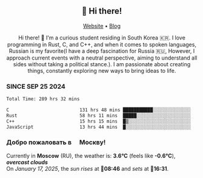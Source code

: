 <h2 align="center">👋 Hi there!</h2>
<p align="center">
  <a href="https://urdekcah.ru">Website</a> •
  <a href="https://urdekcah.blog">Blog</a>
</p>

<p align="center">
  Hi there! 👋 I'm a curious student residing in South Korea 🇰🇷. I love programming in Rust, C, and C++, and when it comes to spoken languages, Russian is my favorite(I have a deep fascination for Russia 🇷🇺, However, I approach current events with a neutral perspective, aiming to understand all sides without taking a political stance.). I am passionate about creating things, constantly exploring new ways to bring ideas to life.
</p>

### SINCE SEP 25 2024
<!--START_SECTION:waka-->
<!--LAST_WAKA_UPDATE:2025-01-16 18:27:22-->
```txt
Total Time: 289 hrs 32 mins

C                          131 hrs 48 mins ███████████░░░░░░░░░░░░░░   44.22 %
Rust                       58 hrs 11 mins  █████░░░░░░░░░░░░░░░░░░░░   19.52 %
C++                        15 hrs 15 mins  █▒░░░░░░░░░░░░░░░░░░░░░░░   05.12 %
JavaScript                 13 hrs 44 mins  █░░░░░░░░░░░░░░░░░░░░░░░░   04.61 %
```
<!--END_SECTION:waka-->

<h3>Добро пожаловать в <img src="https://cdn-icons-png.flaticon.com/512/197/197408.png" width="13"/> Москву!</h3>

<!--START_SECTION:weather:moscow-->
<!--LAST_WEATHER_UPDATE:2025-01-17 15:20:53-->
Currently in **Moscow** (RU), the weather is: **3.6°C** (feels like **-0.6°C**), ***overcast clouds***<br/>
On *January 17, 2025*, the *sun rises* at 🌅**08:46** and *sets* at 🌇**16:31**.
<!--END_SECTION:weather-->

